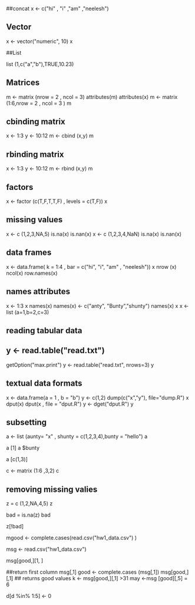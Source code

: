 ##concat
x <- c("hi" , "i" ,"am" ,"neelesh") 

## Vector 
x <- vector("numeric", 10)
x

##List

list (1,c("a","b"),TRUE,10.23)

## Matrices 
m <- matrix (nrow = 2 , ncol = 3)
attributes(m)
attributes(x)
m <- matrix (1:6,nrow = 2 , ncol = 3 )
m

## cbinding matrix 
x <- 1:3
y <- 10:12
m <- cbind (x,y)
m
## rbinding matrix 
x <- 1:3
y <- 10:12
m <- rbind (x,y)
m

## factors 

x <- factor (c(T,F,T,T,F) , 
levels = c(T,F))
x

## missing values 
x <- c (1,2,3,NA,5)
is.na(x)
is.nan(x)
x <- c (1,2,3,4,NaN)
is.na(x)
is.nan(x) 


## data frames 

x <- data.frame( k = 1:4 , bar = c("hi", "i", "am" , "neelesh"))
x
nrow (x)
ncol(x)
row.names(x)

## names attributes 
x <- 1:3
x
names(x)
names(x) <- c("anty", "Bunty","shunty")
names(x)
x
x <- list (a=1,b=2,c=3)

 
## reading tabular data

## y <- read.table("read.txt")


getOption("max.print")
y <- read.table("read.txt", nrows=3)
y


## textual data formats 

x <- data.frame(a = 1 , b = "b")
y <- c(1,2)
dump(c("x","y"), file="dump.R")
x
dput(x)
 dput(x , file = "dput.R")
 y <- dget("dput.R")
 y 
 
 
## subsetting 
a <- list (aunty= "x" , shunty = c(1,2,3,4),bunty = "hello")
a

a [1] 
a $bunty 

a [c(1,3)]


c <- matrix (1:6 ,3,2)
c  
 
## removing missing valies 
z = c (1,2,NA,4,5)
z

bad = is.na(z)
bad 
 
z[!bad]
 
mgood <-  complete.cases(read.csv("hw1_data.csv")
) 
 
msg <- read.csv("hw1_data.csv")
 
msg[good,][1, ]

##return first column 
msg[,1]
good <- complete.cases (msg[,1])
msg[good,][,1]  ## returns good values 
k <- msg[good,][,1] >31
may <-msg [good][,5] = 6



d[d %in% 1:5] <- 0



